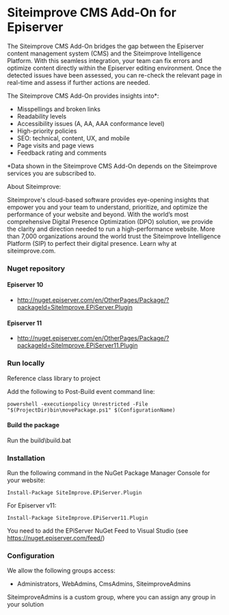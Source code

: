 # Siteimprove CMS Add-On for Episerver 

The Siteimprove CMS Add-On bridges the gap between the Episerver content management system (CMS) and the Siteimprove Intelligence Platform. With this seamless integration, your team can fix errors and optimize content directly within the Episerver editing environment. Once the detected issues have been assessed, you can re-check the relevant page in real-time and assess if further actions are needed.

The Siteimprove CMS Add-On provides insights into*:
* Misspellings and broken links
* Readability levels
* Accessibility issues (A, AA, AAA conformance level)
* High-priority policies
* SEO: technical, content, UX, and mobile 
* Page visits and page views
* Feedback rating and comments

*Data shown in the Siteimprove CMS Add-On depends on the Siteimprove services you are subscribed to.

About Siteimprove:

Siteimprove's cloud-based software provides eye-opening insights that empower you and your team to understand, prioritize, and optimize the performance of your website and beyond. With the world’s most comprehensive Digital Presence Optimization (DPO) solution, we provide the clarity and direction needed to run a high-performance website. More than 7,000 organizations around the world trust the Siteimprove Intelligence Platform (SIP) to perfect their digital presence. Learn why at siteimprove.com.


### Nuget repository
#### Episerver 10
 - http://nuget.episerver.com/en/OtherPages/Package/?packageId=SiteImprove.EPiServer.Plugin
#### Episerver 11
 - http://nuget.episerver.com/en/OtherPages/Package/?packageId=SiteImprove.EPiServer11.Plugin

### Run locally
Reference class library to project 

Add the following to Post-Build event command line:
``` shell
powershell -executionpolicy Unrestricted -File "$(ProjectDir)bin\movePackage.ps1" $(ConfigurationName)
```

#### Build the package
Run the build\build.bat

### Installation
Run the following command in the NuGet Package Manager Console for your website:
```
Install-Package SiteImprove.EPiServer.Plugin
```
For Episerver v11:
```
Install-Package SiteImprove.EPiServer11.Plugin
```

You need to add the EPiServer NuGet Feed to Visual Studio (see https://nuget.episerver.com/feed/)

### Configuration

We allow the following groups access:
* Administrators, WebAdmins, CmsAdmins, SiteimproveAdmins

SiteimproveAdmins is a custom group, where you can assign any group in your solution

